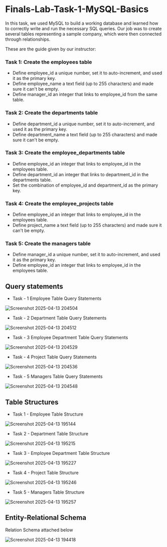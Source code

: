 # Finals-Lab-Task-1-MySQL-Basics

In this task, we used MySQL to build a working database and learned how to correctly write and run the necessary SQL queries. Our job was to create several tables representing a sample company, which were then connected through relationships.

These are the guide given by our instructor:

### Task 1: Create the employees table
- Define employee_id a unique number, set it to auto-increment, and used it as the primary key.
- Define employee_name a text field (up to 255 characters) and made sure it can't be empty.
- Define manager_id an integer that links to employee_id from the same table.

### Task 2: Create the departments table
- Define department_id a unique number, set it to auto-increment, and used it as the primary key.
- Define department_name a text field (up to 255 characters) and made sure it can't be empty.

### Task 3: Create the employee_departments table
- Define employee_id an integer that links to employee_id in the employees table.
- Define department_id an integer that links to department_id in the departments table.
- Set the combination of employee_id and department_id as the primary key.

### Task 4: Create the employee_projects table
- Define employee_id an integer that links to employee_id in the employees table.
- Define project_name a text field (up to 255 characters) and made sure it can't be empty.

### Task 5: Create the managers table
- Define manager_id a unique number, set it to auto-increment, and used it as the primary key.
- Define employee_id an integer that links to employee_id in the employees table.

## Query statements
- Task - 1 Employee Table Query Statements

![Screenshot 2025-04-13 204504](https://github.com/user-attachments/assets/8b042284-796a-4d4c-80c3-d436f7e9cce3)

- Task - 2 Department Table Query Statements

![Screenshot 2025-04-13 204512](https://github.com/user-attachments/assets/9c5c7f27-e053-4139-920b-84d2589cc78c)

- Task - 3 Employee Department Table Query Statements

![Screenshot 2025-04-13 204529](https://github.com/user-attachments/assets/4266781c-8b70-4930-93c0-478d32cd3830)


- Task - 4 Project Table Query Statements

![Screenshot 2025-04-13 204536](https://github.com/user-attachments/assets/abff69e3-b6ae-4a0d-8ea7-7a613103a8fd)


- Task - 5 Managers Table Query Statements

![Screenshot 2025-04-13 204548](https://github.com/user-attachments/assets/721909de-42e8-465d-b139-2957d0a2fc75)


## Table Structures
- Task 1 - Employee Table Structure

![Screenshot 2025-04-13 195144](https://github.com/user-attachments/assets/19546eb1-07e0-4308-af29-77391a5c34c6)

- Task 2 - Department Table Structure

![Screenshot 2025-04-13 195215](https://github.com/user-attachments/assets/b72f87e8-d858-4420-9c96-46f36bff41dc)

- Task 3 - Employee Department Table Structure

![Screenshot 2025-04-13 195227](https://github.com/user-attachments/assets/2516ce18-6e29-4ad0-b8be-79c5c8986c6d)

- Task 4 - Project Table Structure

![Screenshot 2025-04-13 195246](https://github.com/user-attachments/assets/6f37dab3-624d-47de-866d-9c341d3b02b8)


- Task 5 - Managers Table Structure

![Screenshot 2025-04-13 195257](https://github.com/user-attachments/assets/eed15bb5-e27c-4f86-80c5-c181c2d27b62)


## Entity-Relational Schema
Relation Schema attached below

![Screenshot 2025-04-13 194418](https://github.com/user-attachments/assets/91e16065-98d6-40b2-96e3-a8308793a76f)
